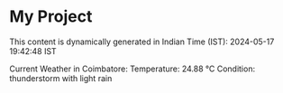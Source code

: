 # My Project

This content is dynamically generated in Indian Time (IST): 2024-05-17 19:42:48 IST


Current Weather in Coimbatore:
Temperature: 24.88 °C
Condition: thunderstorm with light rain
